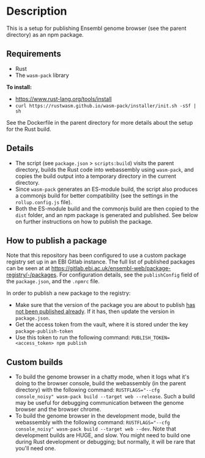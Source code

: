 # Description
This is a setup for publishing Ensembl genome browser (see the parent directory) as an npm package.

## Requirements
- Rust
- The `wasm-pack` library

**To install:**
- https://www.rust-lang.org/tools/install
- `curl https://rustwasm.github.io/wasm-pack/installer/init.sh -sSf | sh`

See the Dockerfile in the parent directory for more details about the setup for the Rust build.

## Details
- The script (see `package.json` > `scripts:build`) visits the parent directory, builds the Rust code into webassembly using `wasm-pack`, and copies the build output into a temporary directory in the current directory.
- Since `wasm-pack` generates an ES-module build, the script also produces a commonjs build for better compatibility (see the settings in the `rollup.config.js` file).
- Both the ES-module build and the commonjs build are then copied to the `dist` folder, and an npm package is generated and published. See below on further instructions on how to publish the package.

## How to publish a package
Note that this repository has been configured to use a custom package registry set up in an EBI Gitlab instance. The full list of published packages can be seen at at https://gitlab.ebi.ac.uk/ensembl-web/package-registry/-/packages. For configuration details, see the `publishConfig` field of the `package.json`, and the `.npmrc` file.

In order to publish a new package to the registry:
- Make sure that the version of the package you are about to publish [has not been published already](https://gitlab.ebi.ac.uk/ensembl-web/package-registry/-/packages). If it has, then update the version in `package.json`.
- Get the access token from the vault, where it is stored under the key `package-publish-token`
- Use this token to run the following command: `PUBLISH_TOKEN=<access_token> npm publish`

## Custom builds
- To build the genome browser in a chatty mode, when it logs what it's doing to the browser console, build the webassembly (in the parent directory) with the following command: `RUSTFLAGS="--cfg console_noisy" wasm-pack build --target web --release`. Such a build may be useful for debugging communication between the genome browser and the browser chrome.
- To build the genome browser in the development mode, build the webassembly with the following command: `RUSTFLAGS="--cfg console_noisy" wasm-pack build --target web --dev`. Note that development builds are HUGE, and slow. You might need to build one during Rust development or debugging; but normally, it will be rare that you'll need one.